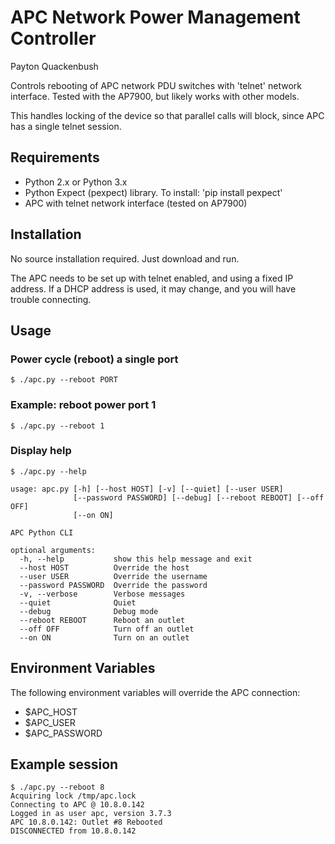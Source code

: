 APC Network Power Management Controller
=======================================

Payton Quackenbush

Controls rebooting of APC network PDU switches with 'telnet' network interface.
Tested with the AP7900, but likely works with other models.

This handles locking of the device so that parallel calls will block, since
APC has a single telnet session.

Requirements
------------

- Python 2.x or Python 3.x
- Python Expect (pexpect) library.  To install: 'pip install pexpect'
- APC with telnet network interface (tested on AP7900)

Installation
------------

No source installation required.  Just download and run.

The APC needs to be set up with telnet enabled, and using a fixed IP address.
If a DHCP address is used, it may change, and you will have trouble connecting.

Usage
-----

### Power cycle (reboot) a single port
```$ ./apc.py --reboot PORT```

### Example: reboot power port 1
```$ ./apc.py --reboot 1```

### Display help
```
$ ./apc.py --help

usage: apc.py [-h] [--host HOST] [-v] [--quiet] [--user USER]
              [--password PASSWORD] [--debug] [--reboot REBOOT] [--off OFF]
              [--on ON]

APC Python CLI

optional arguments:
  -h, --help           show this help message and exit
  --host HOST          Override the host
  --user USER          Override the username
  --password PASSWORD  Override the password
  -v, --verbose        Verbose messages
  --quiet              Quiet
  --debug              Debug mode
  --reboot REBOOT      Reboot an outlet
  --off OFF            Turn off an outlet
  --on ON              Turn on an outlet
```

Environment Variables
---------------------

The following environment variables will override the APC connection:
- $APC_HOST
- $APC_USER
- $APC_PASSWORD

Example session
---------------

```
$ ./apc.py --reboot 8
Acquiring lock /tmp/apc.lock
Connecting to APC @ 10.8.0.142
Logged in as user apc, version 3.7.3
APC 10.8.0.142: Outlet #8 Rebooted
DISCONNECTED from 10.8.0.142
```
